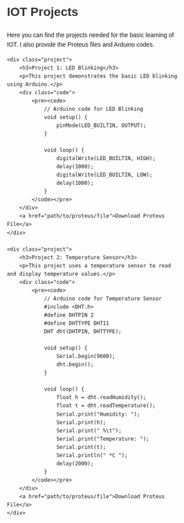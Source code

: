 <!-- README.md -->
<!DOCTYPE html>
<html lang="en">
<head>
<meta charset="UTF-8">
<meta name="viewport" content="width=device-width, initial-scale=1.0">
<title>IOT Projects</title>
<style>
    body {
        font-family: Arial, sans-serif;
        line-height: 1.6;
    }
    h1, h2, h3 {
        color: #333;
    }
    .container {
        width: 80%;
        margin: 0 auto;
    }
    .project {
        background: #f4f4f4;
        padding: 10px;
        margin-bottom: 10px;
        border: 1px solid #ddd;
        border-radius: 5px;
    }
    .project h3 {
        margin-top: 0;
    }
    .code {
        background: #333;
        color: #fff;
        padding: 10px;
        border-radius: 5px;
        overflow-x: auto;
    }
    a {
        color: #1e90ff;
        text-decoration: none;
    }
    a:hover {
        text-decoration: underline;
    }
</style>
</head>
<body>
<div class="container">
    <h1>IOT Projects</h1>
    <p>Here you can find the projects needed for the basic learning of IOT. I also provide the Proteus files and Arduino codes.</p>

    <div class="project">
        <h3>Project 1: LED Blinking</h3>
        <p>This project demonstrates the basic LED blinking using Arduino.</p>
        <div class="code">
            <pre><code>
                // Arduino code for LED Blinking
                void setup() {
                    pinMode(LED_BUILTIN, OUTPUT);
                }

                void loop() {
                    digitalWrite(LED_BUILTIN, HIGH);
                    delay(1000);
                    digitalWrite(LED_BUILTIN, LOW);
                    delay(1000);
                }
            </code></pre>
        </div>
        <a href="path/to/proteus/file">Download Proteus File</a>
    </div>

    <div class="project">
        <h3>Project 2: Temperature Sensor</h3>
        <p>This project uses a temperature sensor to read and display temperature values.</p>
        <div class="code">
            <pre><code>
                // Arduino code for Temperature Sensor
                #include <DHT.h>
                #define DHTPIN 2
                #define DHTTYPE DHT11
                DHT dht(DHTPIN, DHTTYPE);

                void setup() {
                    Serial.begin(9600);
                    dht.begin();
                }

                void loop() {
                    float h = dht.readHumidity();
                    float t = dht.readTemperature();
                    Serial.print("Humidity: ");
                    Serial.print(h);
                    Serial.print(" %\t");
                    Serial.print("Temperature: ");
                    Serial.print(t);
                    Serial.println(" *C ");
                    delay(2000);
                }
            </code></pre>
        </div>
        <a href="path/to/proteus/file">Download Proteus File</a>
    </div>
</div>
</body>
</html>
